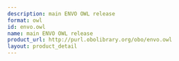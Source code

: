 ```yaml
---
description: main ENVO OWL release
format: owl
id: envo.owl
name: main ENVO OWL release
product_url: http://purl.obolibrary.org/obo/envo.owl
layout: product_detail
---
```

